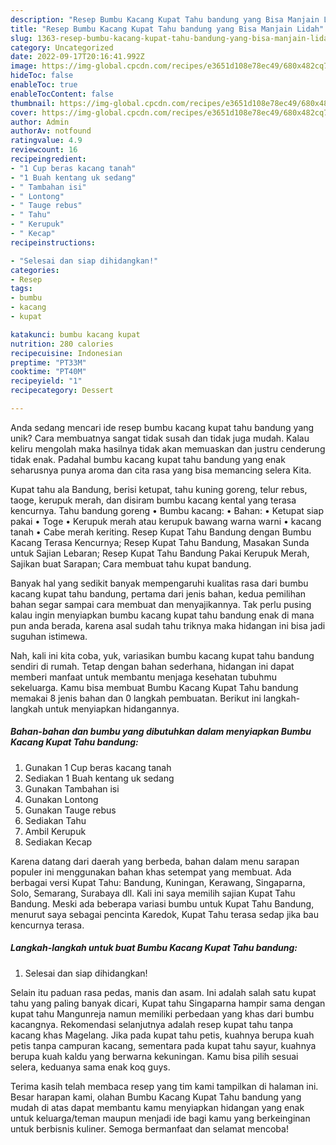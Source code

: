 ```yaml
---
description: "Resep Bumbu Kacang Kupat Tahu bandung yang Bisa Manjain Lidah"
title: "Resep Bumbu Kacang Kupat Tahu bandung yang Bisa Manjain Lidah"
slug: 1363-resep-bumbu-kacang-kupat-tahu-bandung-yang-bisa-manjain-lidah
category: Uncategorized
date: 2022-09-17T20:16:41.992Z
image: https://img-global.cpcdn.com/recipes/e3651d108e78ec49/680x482cq70/bumbu-kacang-kupat-tahu-bandung-foto-resep-utama.jpg
hideToc: false
enableToc: true
enableTocContent: false
thumbnail: https://img-global.cpcdn.com/recipes/e3651d108e78ec49/680x482cq70/bumbu-kacang-kupat-tahu-bandung-foto-resep-utama.jpg
cover: https://img-global.cpcdn.com/recipes/e3651d108e78ec49/680x482cq70/bumbu-kacang-kupat-tahu-bandung-foto-resep-utama.jpg
author: Admin
authorAv: notfound
ratingvalue: 4.9
reviewcount: 16
recipeingredient:
- "1 Cup beras kacang tanah"
- "1 Buah kentang uk sedang"
- " Tambahan isi"
- " Lontong"
- " Tauge rebus"
- " Tahu"
- " Kerupuk"
- " Kecap"
recipeinstructions:

- "Selesai dan siap dihidangkan!"
categories:
- Resep
tags:
- bumbu
- kacang
- kupat

katakunci: bumbu kacang kupat 
nutrition: 280 calories
recipecuisine: Indonesian
preptime: "PT33M"
cooktime: "PT40M"
recipeyield: "1"
recipecategory: Dessert

---
```





Anda sedang mencari ide resep bumbu kacang kupat tahu bandung yang unik? Cara membuatnya sangat tidak susah dan tidak juga mudah. Kalau keliru mengolah maka hasilnya tidak akan memuaskan dan justru cenderung tidak enak. Padahal bumbu kacang kupat tahu bandung yang enak seharusnya punya aroma dan cita rasa yang bisa memancing selera Kita.





Kupat tahu ala Bandung, berisi ketupat, tahu kuning goreng, telur rebus, taoge, kerupuk merah, dan disiram bumbu kacang kental yang terasa kencurnya. Tahu bandung goreng • Bumbu kacang: • Bahan: • Ketupat siap pakai • Toge • Kerupuk merah atau kerupuk bawang warna warni • kacang tanah • Cabe merah keriting. Resep Kupat Tahu Bandung dengan Bumbu Kacang Terasa Kencurnya; Resep Kupat Tahu Bandung, Masakan Sunda untuk Sajian Lebaran; Resep Kupat Tahu Bandung Pakai Kerupuk Merah, Sajikan buat Sarapan; Cara membuat tahu kupat bandung.

Banyak hal yang sedikit banyak mempengaruhi kualitas rasa dari bumbu kacang kupat tahu bandung, pertama dari jenis bahan, kedua pemilihan bahan segar sampai cara membuat dan menyajikannya. Tak perlu pusing kalau ingin menyiapkan bumbu kacang kupat tahu bandung enak di mana pun anda berada, karena asal sudah tahu triknya maka hidangan ini bisa jadi suguhan istimewa.






Nah, kali ini kita coba, yuk, variasikan bumbu kacang kupat tahu bandung sendiri di rumah. Tetap dengan bahan sederhana, hidangan ini dapat memberi manfaat untuk membantu menjaga kesehatan tubuhmu sekeluarga. Kamu bisa membuat Bumbu Kacang Kupat Tahu bandung memakai 8 jenis bahan dan 0 langkah pembuatan. Berikut ini langkah-langkah untuk menyiapkan hidangannya.

<!--inarticleads1-->

##### Bahan-bahan dan bumbu yang dibutuhkan dalam menyiapkan Bumbu Kacang Kupat Tahu bandung:

1. Gunakan 1 Cup beras kacang tanah
1. Sediakan 1 Buah kentang uk sedang
1. Gunakan  Tambahan isi
1. Gunakan  Lontong
1. Gunakan  Tauge rebus
1. Sediakan  Tahu
1. Ambil  Kerupuk
1. Sediakan  Kecap


Karena datang dari daerah yang berbeda, bahan dalam menu sarapan populer ini menggunakan bahan khas setempat yang membuat. Ada berbagai versi Kupat Tahu: Bandung, Kuningan, Kerawang, Singaparna, Solo, Semarang, Surabaya dll. Kali ini saya memilih sajian Kupat Tahu Bandung. Meski ada beberapa variasi bumbu untuk Kupat Tahu Bandung, menurut saya sebagai pencinta Karedok, Kupat Tahu terasa sedap jika bau kencurnya terasa. 

<!--inarticleads2-->

##### Langkah-langkah untuk buat Bumbu Kacang Kupat Tahu bandung:


1. Selesai dan siap dihidangkan!

Selain itu paduan rasa pedas, manis dan asam. Ini adalah salah satu kupat tahu yang paling banyak dicari, Kupat tahu Singaparna hampir sama dengan kupat tahu Mangunreja namun memiliki perbedaan yang khas dari bumbu kacangnya. Rekomendasi selanjutnya adalah resep kupat tahu tanpa kacang khas Magelang. Jika pada kupat tahu petis, kuahnya berupa kuah petis tanpa campuran kacang, sementara pada kupat tahu sayur, kuahnya berupa kuah kaldu yang berwarna kekuningan. Kamu bisa pilih sesuai selera, keduanya sama enak koq guys. 

Terima kasih telah membaca resep yang tim kami tampilkan di halaman ini. Besar harapan kami, olahan Bumbu Kacang Kupat Tahu bandung yang mudah di atas dapat membantu kamu menyiapkan hidangan yang enak untuk keluarga/teman maupun menjadi ide bagi kamu yang berkeinginan untuk berbisnis kuliner. Semoga bermanfaat dan selamat mencoba!
